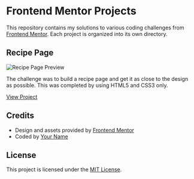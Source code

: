 # Frontend Mentor Projects

This repository contains my solutions to various coding challenges from [Frontend Mentor](https://www.frontendmentor.io/). Each project is organized into its own directory.

## Recipe Page

![Recipe Page Preview](Recipe_Page/desktop-preview-small.jpg)

The challenge was to build a recipe page and get it as close to the design as possible. This was completed by using HTML5 and CSS3 only.

[View Project](Recipe_Page)


## Credits

- Design and assets provided by [Frontend Mentor](https://www.frontendmentor.io/)
- Coded by [Your Name](https://github.com/your-username)

## License

This project is licensed under the [MIT License](LICENSE).
